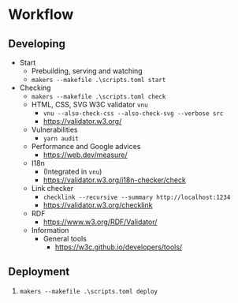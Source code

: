 # Workflow

## Developing

- Start 
	- Prebuilding, serving and watching
	- `makers --makefile .\scripts.toml start`
- Checking
	- `makers --makefile .\scripts.toml check`
	- HTML, CSS, SVG W3C validator `vnu`
		- `vnu --also-check-css --also-check-svg --verbose src`
		- https://validator.w3.org/
	- Vulnerabilities
		- `yarn audit`
	- Performance and Google advices
		- https://web.dev/measure/
	- I18n
		- (Integrated in `vnu`)
		- https://validator.w3.org/i18n-checker/check
	- Link checker
		- `checklink --recursive --summary http://localhost:1234`
		- https://validator.w3.org/checklink
	- RDF
		- https://www.w3.org/RDF/Validator/
	- Information 
		- General tools
			- https://w3c.github.io/developers/tools/

## Deployment

1. `makers --makefile .\scripts.toml deploy`

